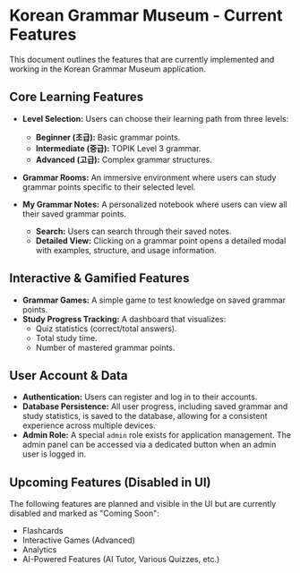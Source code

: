 # Korean Grammar Museum - Current Features

This document outlines the features that are currently implemented and working in the Korean Grammar Museum application.

## Core Learning Features

- **Level Selection:** Users can choose their learning path from three levels:
  - **Beginner (초급):** Basic grammar points.
  - **Intermediate (중급):** TOPIK Level 3 grammar.
  - **Advanced (고급):** Complex grammar structures.

- **Grammar Rooms:** An immersive environment where users can study grammar points specific to their selected level.

- **My Grammar Notes:** A personalized notebook where users can view all their saved grammar points.
  - **Search:** Users can search through their saved notes.
  - **Detailed View:** Clicking on a grammar point opens a detailed modal with examples, structure, and usage information.

## Interactive & Gamified Features

- **Grammar Games:** A simple game to test knowledge on saved grammar points.
- **Study Progress Tracking:** A dashboard that visualizes:
  - Quiz statistics (correct/total answers).
  - Total study time.
  - Number of mastered grammar points.

## User Account & Data

- **Authentication:** Users can register and log in to their accounts.
- **Database Persistence:** All user progress, including saved grammar and study statistics, is saved to the database, allowing for a consistent experience across multiple devices.
- **Admin Role:** A special `admin` role exists for application management. The admin panel can be accessed via a dedicated button when an admin user is logged in.

## Upcoming Features (Disabled in UI)

The following features are planned and visible in the UI but are currently disabled and marked as "Coming Soon":

- Flashcards
- Interactive Games (Advanced)
- Analytics
- AI-Powered Features (AI Tutor, Various Quizzes, etc.) 